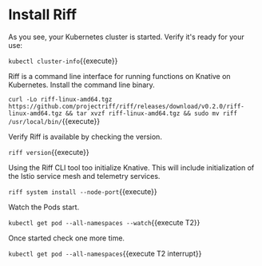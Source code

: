 # Install Riff #

As you see, your Kubernetes cluster is started. Verify it's ready for your use:

`kubectl cluster-info`{{execute}}

Riff is a command line interface for running functions on Knative on Kubernetes. Install the command line binary.

`curl -Lo riff-linux-amd64.tgz https://github.com/projectriff/riff/releases/download/v0.2.0/riff-linux-amd64.tgz && tar xvzf riff-linux-amd64.tgz && sudo mv riff /usr/local/bin/`{{execute}}

Verify Riff is available by checking the version.

`riff version`{{execute}}

Using the Riff CLI tool too initialize Knative. This will include initialization of the Istio service mesh and telemetry services.

`riff system install --node-port`{{execute}}

Watch the Pods start.

`kubectl get pod --all-namespaces --watch`{{execute T2}}

Once started check one more time.

`kubectl get pod --all-namespaces`{{execute T2 interrupt}}

